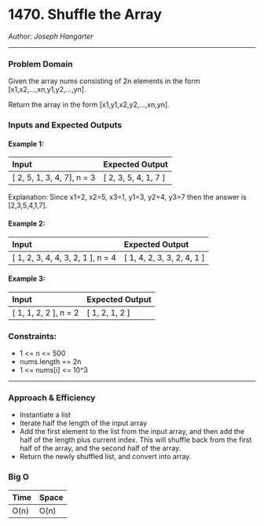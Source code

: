 # 1470. Shuffle the Array
  
*Author: Joseph Hangarter*

---

### Problem Domain

Given the array nums consisting of 2n elements in the form [x1,x2,...,xn,y1,y2,...,yn].

Return the array in the form [x1,y1,x2,y2,...,xn,yn].

### Inputs and Expected Outputs

#### Example 1:  
| Input | Expected Output |
| :----------- | :----------- |
| [ 2, 5, 1, 3, 4, 7], n = 3 | [ 2, 3, 5, 4, 1, 7 ] |

Explanation: Since x1=2, x2=5, x3=1, y1=3, y2=4, y3=7 then the answer is [2,3,5,4,1,7].

#### Example 2:  
| Input | Expected Output |
| :----------- | :----------- |
| [ 1, 2, 3, 4, 4, 3, 2, 1 ], n = 4 | [ 1, 4, 2, 3, 3, 2, 4, 1 ] |


#### Example 3:  
| Input | Expected Output |
| :----------- | :----------- |
| [ 1, 1, 2, 2 ], n = 2 | [ 1, 2, 1, 2 ] |

### Constraints:
* 1 <= n <= 500
* nums.length == 2n
* 1 <= nums[i] <= 10^3

---

### Approach & Efficiency
* Instantiate a list
* Iterate half the length of the input array
* Add the first element to the list from the input array, and then add the half of the length plus current index. This will shuffle back from the first half of the array, and the second half of the array.
* Return the newly shuffled list, and convert into array. 

### Big O

| Time | Space |
| :----------- | :----------- |
| O(n) | O(n) |

